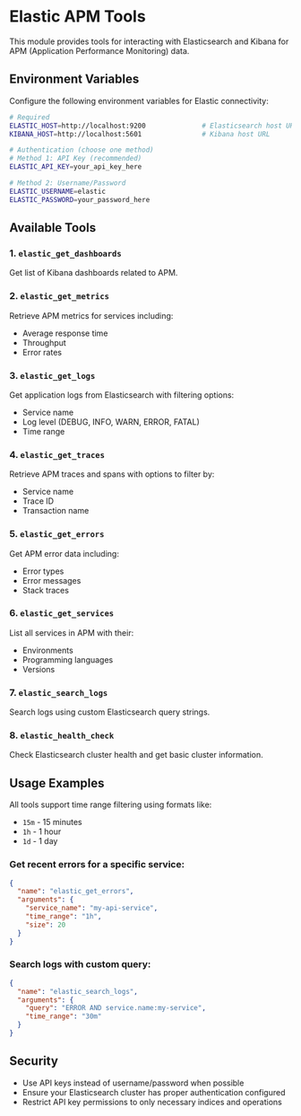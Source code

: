 # Elastic APM Tools

This module provides tools for interacting with Elasticsearch and Kibana for APM (Application Performance Monitoring) data.

## Environment Variables

Configure the following environment variables for Elastic connectivity:

```bash
# Required
ELASTIC_HOST=http://localhost:9200              # Elasticsearch host URL
KIBANA_HOST=http://localhost:5601               # Kibana host URL

# Authentication (choose one method)
# Method 1: API Key (recommended)
ELASTIC_API_KEY=your_api_key_here

# Method 2: Username/Password
ELASTIC_USERNAME=elastic
ELASTIC_PASSWORD=your_password_here
```

## Available Tools

### 1. `elastic_get_dashboards`
Get list of Kibana dashboards related to APM.

### 2. `elastic_get_metrics`
Retrieve APM metrics for services including:
- Average response time
- Throughput
- Error rates

### 3. `elastic_get_logs`
Get application logs from Elasticsearch with filtering options:
- Service name
- Log level (DEBUG, INFO, WARN, ERROR, FATAL)
- Time range

### 4. `elastic_get_traces`
Retrieve APM traces and spans with options to filter by:
- Service name
- Trace ID
- Transaction name

### 5. `elastic_get_errors`
Get APM error data including:
- Error types
- Error messages
- Stack traces

### 6. `elastic_get_services`
List all services in APM with their:
- Environments
- Programming languages
- Versions

### 7. `elastic_search_logs`
Search logs using custom Elasticsearch query strings.

### 8. `elastic_health_check`
Check Elasticsearch cluster health and get basic cluster information.

## Usage Examples

All tools support time range filtering using formats like:
- `15m` - 15 minutes
- `1h` - 1 hour
- `1d` - 1 day

### Get recent errors for a specific service:
```json
{
  "name": "elastic_get_errors",
  "arguments": {
    "service_name": "my-api-service",
    "time_range": "1h",
    "size": 20
  }
}
```

### Search logs with custom query:
```json
{
  "name": "elastic_search_logs",
  "arguments": {
    "query": "ERROR AND service.name:my-service",
    "time_range": "30m"
  }
}
```

## Security

- Use API keys instead of username/password when possible
- Ensure your Elasticsearch cluster has proper authentication configured
- Restrict API key permissions to only necessary indices and operations